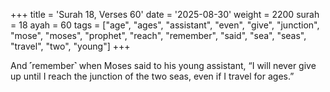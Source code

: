 +++
title = 'Surah 18, Verses 60'
date = '2025-08-30'
weight = 2200
surah = 18
ayah = 60
tags = ["age", "ages", "assistant", "even", "give", "junction", "mose", "moses", "prophet", "reach", "remember", "said", "sea", "seas", "travel", "two", "young"]
+++

And ˹remember˺ when Moses said to his young assistant, “I will never give up until I reach the junction of the two seas, even if I travel for ages.”
